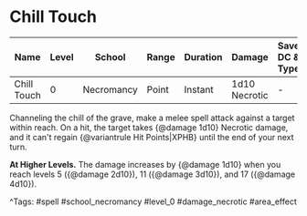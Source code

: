 # Chill Touch

| Name | Level | School | Range | Duration | Damage | Save DC & Type |
|------|-------|--------|-------|----------|--------|----------------|
| Chill Touch | 0 | Necromancy | Point | Instant | 1d10 Necrotic | - |

Channeling the chill of the grave, make a melee spell attack against a target within reach. On a hit, the target takes {@damage 1d10} Necrotic damage, and it can't regain {@variantrule Hit Points|XPHB} until the end of your next turn.

**At Higher Levels.** The damage increases by {@damage 1d10} when you reach levels 5 ({@damage 2d10}), 11 ({@damage 3d10}), and 17 ({@damage 4d10}).

^Tags: #spell #school_necromancy #level_0 #damage_necrotic #area_effect